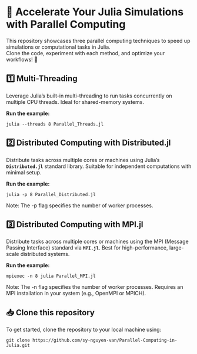 # 🚀 Accelerate Your Julia Simulations with Parallel Computing

This repository showcases three parallel computing techniques to speed up simulations or computational tasks in Julia.  
Clone the code, experiment with each method, and optimize your workflows! 🎉

## 1️⃣ Multi-Threading
Leverage Julia’s built-in multi-threading to run tasks concurrently on multiple CPU threads. Ideal for shared-memory systems.

**Run the example:**
```
julia --threads 8 Parallel_Threads.jl
```

## 2️⃣ Distributed Computing with Distributed.jl
Distribute tasks across multiple cores or machines using Julia’s **`Distributed.jl`** standard library. Suitable for independent computations with minimal setup.

**Run the example:**
```
julia -p 8 Parallel_Distributed.jl
```
Note: The -p flag specifies the number of worker processes.

## 3️⃣ Distributed Computing with MPI.jl
Distribute tasks across multiple cores or machines using the MPI (Message Passing Interface) standard via **`MPI.jl`**. Best for high-performance, large-scale distributed systems.

**Run the example:**
```
mpiexec -n 8 julia Parallel_MPI.jl
```
Note: The -n flag specifies the number of worker processes. Requires an MPI installation in your system (e.g., OpenMPI or MPICH).

## 📥 Clone this repository

To get started, clone the repository to your local machine using:

```
git clone https://github.com/sy-nguyen-van/Parallel-Computing-in-Julia.git
```



